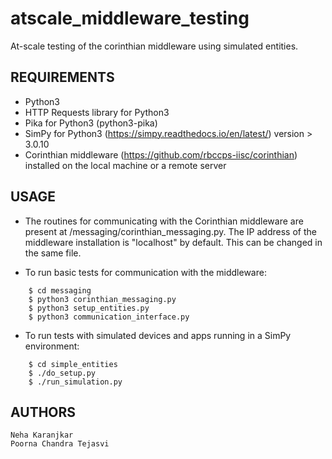 # atscale_middleware_testing #

At-scale testing of the corinthian middleware using simulated entities.

## REQUIREMENTS ##
* Python3
* HTTP Requests library for Python3
* Pika for Python3 (python3-pika)
* SimPy for Python3 (https://simpy.readthedocs.io/en/latest/) version > 3.0.10
* Corinthian middleware (https://github.com/rbccps-iisc/corinthian) installed on the local machine or a remote server

## USAGE ##

* The routines for communicating with the Corinthian middleware are present at /messaging/corinthian_messaging.py. The IP address of the middleware installation is "localhost" by default. This can be changed in the same file.

* To run basic tests for communication with the middleware:
```console
	$ cd messaging
	$ python3 corinthian_messaging.py 
	$ python3 setup_entities.py
	$ python3 communication_interface.py
```
* To run tests with simulated devices and apps running in a SimPy environment:
``` console
	$ cd simple_entities
	$ ./do_setup.py
	$ ./run_simulation.py
```
	
## AUTHORS ##
	Neha Karanjkar
	Poorna Chandra Tejasvi



